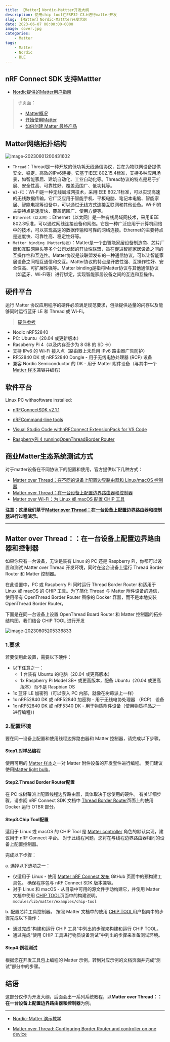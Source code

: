 ```yaml
---
title: 【Matter】Nordic-Mattter开发大纲
description: 使用chip tool在ESP32-C3上进行matter开发
slug: 【Matter】Nordic-Mattter开发大纲
date: 2023-06-07 00:00:00+0000
image: cover.jpg
categories:
    - Matter
tags:
    - Matter
    - Nordic
    - BLE 
---
```


## nRF Connect SDK 支持Mattter

* [Nordic提供的Matter用户指南](https://developer.nordicsemi.com/nRF_Connect_SDK/doc/latest/nrf/protocols/matter/index.html)

> 子页面：
>
> - [Matter概况](https://developer.nordicsemi.com/nRF_Connect_SDK/doc/latest/nrf/protocols/matter/overview/index.html)
> - [开始使用Matter](https://developer.nordicsemi.com/nRF_Connect_SDK/doc/latest/nrf/protocols/matter/getting_started/index.html)
> - [如何创建 Matter 最终产品](https://developer.nordicsemi.com/nRF_Connect_SDK/doc/latest/nrf/protocols/matter/end_product/index.html)

## Matter网络拓扑结构

![image-20230601200431602](https://cdn.jsdelivr.net/gh/kurisaW/picbed/img2023/202306012004778.png)

* `Thread`：Thread是一种开放的低功耗无线通信协议，旨在为物联网设备提供安全、稳定、高效的IPv6连接。它基于IEEE 802.15.4标准，支持多种应用场景，如智能家居、建筑自动化、工业自动化等。Thread协议的特点是易于扩展、安全性高、可靠性好、覆盖范围广、低功耗等。
* `WI-FI`：Wi-Fi是一种无线局域网技术，采用IEEE 802.11标准，可以实现高速的无线数据传输。它广泛应用于智能手机、平板电脑、笔记本电脑、智能家居、智能电视等设备中，可以通过无线方式连接互联网和其他设备。Wi-Fi的主要特点是速度快、覆盖范围广、使用方便等。
* `Ethernet（以太网）`：Ethernet（以太网）是一种有线局域网技术，采用IEEE 802.3标准，可以通过网线连接设备和网络。它是一种广泛应用于计算机网络中的技术，可以实现高速的数据传输和可靠的网络连接。Ethernet的主要特点是速度快、可靠性高、稳定性好等。
* `Matter binding（Matter协议）`：Matter是一个由智能家居设备制造商、芯片厂商和互联网巨头等多个公司发起的开放性联盟，旨在促进智能家居设备之间的互操作性和互连性。Matter协议是该联盟发布的一种通信协议，可以让智能家居设备之间相互通信和交互。Matter协议的特点是开放性强、互操作性好、安全性高、可扩展性强等。Matter binding是指将Matter协议与其他通信协议（如蓝牙、Wi-Fi等）进行绑定，实现智能家居设备之间的互连和互操作。

## 硬件平台

运行 Matter 协议应用程序的硬件必须满足规范要求，包括提供适量的闪存以及能够同时运行蓝牙 LE 和 Thread 或 Wi-Fi。

> [硬件参考](https://developer.nordicsemi.com/nRF_Connect_SDK/doc/latest/nrf/protocols/matter/getting_started/hw_requirements.html)

- Nodic nRF52840
- PC: Ubuntu（20.04 或更新版本）
- Raspberry Pi 4（以及内存至少为 8 GB 的 SD 卡）
- 支持 IPv6 的 Wi-Fi 接入点（路由器上未启用 IPv6 路由器广告防护）
- RF52840 DK 或 nRF52840 Dongle - 用于无线电协处理器 (RCP) 设备
- 兼容 Nordic Semiconductor 的 DK - 用于 Matter 附件设备（与其中一个[Matter 样本](https://developer.nordicsemi.com/nRF_Connect_SDK/doc/latest/nrf/samples/matter.html#matter-samples)兼容并编程）

## 软件平台

Linux PC withsoftware installed:


* [nRFConnectSDK v2.1.1](https://developer.nordicsemi.com/nRF_Connect_SDK/doc/2.1.1/nrf/getting_started.html)

* [nRFCommand-line tools](https://www.nordicsemi.com/Products/Development-tools/nrf-command-line-tools/download)

* [Visual Studio Code withnRFConnect ExtensionPack for VS Code ](https://nrfconnect.github.io/vscode-nrf-connect/)

* [RaspberryPi 4 runningOpenThreadBorder Router](https://developer.nordicsemi.com/nRF_Connect_SDK/doc/latest/nrf/ug_thread_tools.html#installing-otbr-manually-raspberry-pi)

## 商业Matter生态系统测试方式

对于matter设备在不同协议下的配置和使用，官方提供以下几种方式：

- [Matter over Thread：在不同的设备上配置边界路由器和 Linux/macOS 控制器](https://developer.nordicsemi.com/nRF_Connect_SDK/doc/latest/nrf/protocols/matter/getting_started/testing/thread_separate_otbr_linux_macos.html)
- [Matter over Thread：在一台设备上配置边界路由器和控制器](https://developer.nordicsemi.com/nRF_Connect_SDK/doc/latest/nrf/protocols/matter/getting_started/testing/thread_one_otbr.html)
- [Matter over Wi-Fi：为 Linux 或 macOS 配置 CHIP 工具](https://developer.nordicsemi.com/nRF_Connect_SDK/doc/latest/nrf/protocols/matter/getting_started/testing/wifi_pc.html)

**注意：这里我们基于[Matter over Thread：在一台设备上配置边界路由器和控制器](https://developer.nordicsemi.com/nRF_Connect_SDK/doc/latest/nrf/protocols/matter/getting_started/testing/thread_one_otbr.html)进行过程演示。**

---

## Matter over Thread：：在一台设备上配置边界路由器和控制器

如果你只有一台设备，无论是装有 Linux 的 PC 还是 Raspberry Pi，你都可以设置和测试 Matter over Thread 开发环境，同时在这台设备上运行 Thread Border Router 和 Matter 控制器。

在此设置中，PC 或 Raspberry Pi 同时运行 Thread Border Router 和适用于 Linux 或 macOS 的 CHIP 工具。为了简化 Thread 与 Matter 附件设备的通信，使用带有 OpenThread Border Router 图像的 Docker 容器，而不是本地安装 OpenThread Border Router。

下面是在同一台设备上设置 OpenThread Board Router 和 Matter 控制器的拓扑结构图，我们结合 CHIP TOOL 进行开发

![image-20230605205336833](https://cdn.jsdelivr.net/gh/kurisaW/picbed/img2023/202306052053960.png)



### 1.要求

若要使用此设置，需要以下硬件：

- 以下任意之一：
  - 1 台装有 Ubuntu 的电脑（20.04 或更高版本）
  - 1x Raspberry Pi Model 3B+ 或更高版本，配备 Ubuntu（20.04 或更高版本）而不是 Raspbian OS
- 1x 蓝牙 LE 加密狗（可以嵌入 PC 内部，就像在树莓派上一样）
- 1x nRF52840 DK 或 nRF52840 加密狗 - 用于无线电协处理器 （RCP） 设备
- 1x nRF52840 DK 或 nRF5340 DK - 用于物质附件设备（使用[物质样品](https://developer.nordicsemi.com/nRF_Connect_SDK/doc/latest/nrf/samples/matter.html#matter-samples)之一进行编程）)

### 2.配置环境

要在同一设备上配置和使用线程边界路由器和 Matter 控制器，请完成以下步骤。

#### Step1.对样品编程

使用可用的 [Matter 样本](https://developer.nordicsemi.com/nRF_Connect_SDK/doc/latest/nrf/samples/matter.html#matter-samples)之一对 Matter 附件设备的开发套件进行编程。 我们建议使用[Matter light bulb](https://developer.nordicsemi.com/nRF_Connect_SDK/doc/latest/nrf/samples/matter/light_bulb/README.html#matter-light-bulb-sample)。

#### Step2.Thread Border Router配置

在 PC 或树莓派上配置线程边界路由器，具体取决于您使用的硬件。 有关详细步骤，请参阅 nRF Connect SDK 文档中 [Thread Border Router](https://developer.nordicsemi.com/nRF_Connect_SDK/doc/latest/nrf/protocols/thread/tools.html#ug-thread-tools-tbr)页面上的使用 Docker 运行 OTBR 部分。

#### Step3.Chip Tool配置

适用于 Linux 或 macOS 的 CHIP Tool 是 [Matter controller](https://developer.nordicsemi.com/nRF_Connect_SDK/doc/latest/nrf/protocols/matter/overview/network_topologies.html#ug-matter-configuring-controller) 角色的默认实现，建议用于 nRF Connect 平台。 对于此线程问题，您将在与线程边界路由器相同的设备上配置控制器。

完成以下步骤：

a. 选择以下选项之一：

   - 仅适用于 Linux - 使用 [Matter nRF Connect 发布](https://github.com/nrfconnect/sdk-connectedhomeip/releases) GitHub 页面中的预构建工具包。 确保程序包与 nRF Connect SDK 版本兼容。
   - 对于 Linux 和 macOS - 从目录中可用的源文件手动构建它，并使用 Matter 文档中使用 [CHIP TOOL](https://developer.nordicsemi.com/nRF_Connect_SDK/doc/latest/matter/chip_tool_guide.html)页面中的构建说明。`modules/lib/matter/examples/chip-tool`

b. 配置芯片工具控制器。 按照 Matter 文档中的使用 [CHIP TOOL](https://developer.nordicsemi.com/nRF_Connect_SDK/doc/latest/matter/chip_tool_guide.html)用户指南中的步骤完成以下操作：

   - 通过完成“构建和运行 CHIP 工具”中列出的步骤来构建和运行 CHIP TOOL。
   - 通过完成“使用 CHIP 工具进行物质设备测试”中列出的步骤来准备测试环境。

#### Step4.例程测试

根据您在开发工具包上编程的 Matter 示例，转到对应示例的文档页面并完成“测试”部分中的步骤。

## 结语

这部分仅作为开发大纲，后面会出一系列系统教程，以**Matter over Thread：：在一台设备上配置边界路由器和控制器**为例。

---

* [Nordic-Matter 演示教学](https://www.youtube.com/watch?v=9Ar13rMxGIk&t=554s)

* [Matter over Thread: Configuring Border Router and controller on one device](https://developer.nordicsemi.com/nRF_Connect_SDK/doc/latest/nrf/protocols/matter/getting_started/testing/thread_one_otbr.html)
